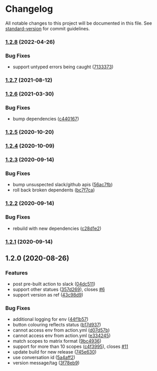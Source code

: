 # Changelog

All notable changes to this project will be documented in this file. See [standard-version](https://github.com/conventional-changelog/standard-version) for commit guidelines.

### [1.2.8](https://github.com/actions/typescript-action/compare/v1.2.7...v1.2.8) (2022-04-26)


### Bug Fixes

* support untyped errors being caught ([7133373](https://github.com/actions/typescript-action/commit/7133373d1071e8c25be594d231d69954194e4fcc))

### [1.2.7](https://github.com/actions/typescript-action/compare/v1.2.6...v1.2.7) (2021-08-12)

### [1.2.6](https://github.com/actions/typescript-action/compare/v1.2.5...v1.2.6) (2021-03-30)


### Bug Fixes

* bump dependencies ([c440167](https://github.com/actions/typescript-action/commit/c440167ff4797bcd3245398ed50b03b445d9c907))

### [1.2.5](https://github.com/actions/typescript-action/compare/v1.2.4...v1.2.5) (2020-10-20)

### [1.2.4](https://github.com/actions/typescript-action/compare/v1.2.3...v1.2.4) (2020-10-09)

### [1.2.3](https://github.com/actions/typescript-action/compare/v1.2.2...v1.2.3) (2020-09-14)


### Bug Fixes

* bump unsuspected slack/github apis ([56ac7fb](https://github.com/actions/typescript-action/commit/56ac7fb2199491b0225627b7050eaac00f6116ae))
* roll back broken dependents ([bc7f7ca](https://github.com/actions/typescript-action/commit/bc7f7ca8f8cf9a5e14fc7060f16d39692fe6cf10))

### [1.2.2](https://github.com/actions/typescript-action/compare/v1.2.1...v1.2.2) (2020-09-14)


### Bug Fixes

* rebuild with new dependencies ([c28d1e2](https://github.com/actions/typescript-action/commit/c28d1e2511b248d8f3dbe5d6194ba9fd270ace89))

### [1.2.1](https://github.com/actions/typescript-action/compare/v1.2.0...v1.2.1) (2020-09-14)

## 1.2.0 (2020-08-26)


### Features

* post pre-built action to slack ([04dc511](https://github.com/actions/typescript-action/commit/04dc5113e85afe11e56ae610b024aa8cff0bf0c1))
* support other statues ([357d269](https://github.com/actions/typescript-action/commit/357d2692075709b0eed09da33c1721bba679dc78)), closes [#6](https://github.com/actions/typescript-action/issues/6)
* support version as ref ([43c98d9](https://github.com/actions/typescript-action/commit/43c98d9394290d9eb2a9944e658a56309ac4ba72))


### Bug Fixes

* additional logging for env ([44f1b57](https://github.com/actions/typescript-action/commit/44f1b573115b8e66e4556b810468e84c958eefe7))
* button colouring reflects status ([b17d937](https://github.com/actions/typescript-action/commit/b17d937e824bfbb9fe9686c6c93fcebfc984838d))
* cannot access env from action.yml ([d07d57b](https://github.com/actions/typescript-action/commit/d07d57bc65283d78bfe72febc8796752df2403d9))
* cannot access env from action.yml ([e334245](https://github.com/actions/typescript-action/commit/e33424521d4c0176a856fa5344769e4266ae54d5))
* match scopes to matrix format ([9bc4936](https://github.com/actions/typescript-action/commit/9bc49363b8876bd8ffaa5d1a620d8043da468b89))
* support for more than 10 scopes ([c4f3995](https://github.com/actions/typescript-action/commit/c4f39956adbeb6f89750c4d41f35da8b10f6dc5e)), closes [#11](https://github.com/actions/typescript-action/issues/11)
* update build for new release ([745e630](https://github.com/actions/typescript-action/commit/745e6306c9f92a2137fd6985cd7b01fda6376c19))
* use conversation id ([5a4aff2](https://github.com/actions/typescript-action/commit/5a4aff2190cdbfe1ead6ddea9bbd8b6f66ba9c19))
* version message/tag ([3f78eb9](https://github.com/actions/typescript-action/commit/3f78eb9b0ba970c25223e85f42f1656f394f1ae8))
